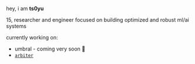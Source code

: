 hey, i am **ts0yu**

15, researcher and engineer focused on building optimized and robust ml/ai systems

currently working on:
  - umbral - coming very soon 👀
  - [`arbiter`](https://github.com/primitivefinance/arbiter)


